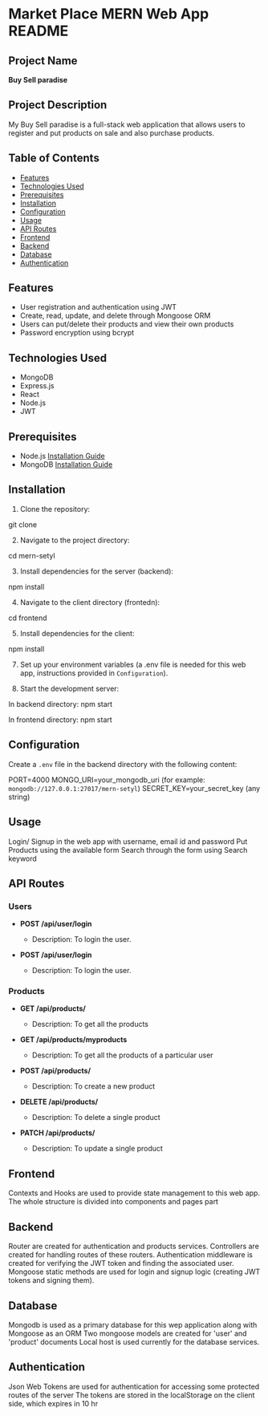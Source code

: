 # Market Place MERN Web App README

## Project Name

**Buy Sell paradise**

## Project Description

My Buy Sell paradise is a full-stack web application that allows users to register and put products on sale and also purchase products.

## Table of Contents

- [Features](#features)
- [Technologies Used](#technologies-used)
- [Prerequisites](#prerequisites)
- [Installation](#installation)
- [Configuration](#configuration)
- [Usage](#usage)
- [API Routes](#api-routes)
- [Frontend](#frontend)
- [Backend](#backend)
- [Database](#database)
- [Authentication](#authentication)


## Features

- User registration and authentication using JWT
- Create, read, update, and delete through Mongoose ORM 
- Users can put/delete their products and view their own products 
- Password encryption using bcrypt

## Technologies Used

- MongoDB
- Express.js
- React
- Node.js
- JWT

## Prerequisites

- Node.js [Installation Guide](https://nodejs.org/)
- MongoDB [Installation Guide](https://docs.mongodb.com/manual/installation/)

## Installation

1. Clone the repository:

git clone 

2. Navigate to the project directory:

cd mern-setyl

3. Install dependencies for the server (backend):

npm install 

4. Navigate to the client directory (frontedn):

cd frontend

5. Install dependencies for the client:

npm install 

7. Set up your environment variables (a .env file is needed for this web app, instructions provided in `Configuration`).

8. Start the development server:

In backend directory:
npm start 

In frontend directory:
npm start



## Configuration

Create a `.env` file in the backend directory with the following content:

PORT=4000
MONGO_URI=your_mongodb_uri (for example: `mongodb://127.0.0.1:27017/mern-setyl`)
SECRET_KEY=your_secret_key (any string)


## Usage 
Login/ Signup in the web app with username, email id and password
Put Products using the available form 
Search through the form using Search keyword

## API Routes

### Users

- **POST /api/user/login**
  - Description: To login the user.

- **POST /api/user/login**
  - Description: To login the user.

### Products

- **GET /api/products/**
  - Description: To get all the products

- **GET /api/products/myproducts**
  - Description: To get all the products of a particular user

- **POST /api/products/**
  - Description: To create a new product

- **DELETE /api/products/**
  - Description: To delete a single product

- **PATCH /api/products/**
  - Description: To update a single product

## Frontend 
Contexts and Hooks are used to provide state management to this web app. The whole structure is divided into components and pages part

## Backend 
Router are created for authentication and products services. Controllers are created for handling routes of these routers. Authentication middleware is created for verifying the JWT token and finding the associated user. 
Mongoose static methods are used for login and signup logic (creating JWT tokens and signing them).

## Database
Mongodb is used as a primary database for this wep application along with Mongoose as an ORM 
Two mongoose models are created for 'user' and 'product' documents 
Local host is used currently for the database services.

## Authentication
Json Web Tokens are used for authentication for accessing some protected routes of the server 
The tokens are stored in the localStorage on the client side, which expires in 10 hr

